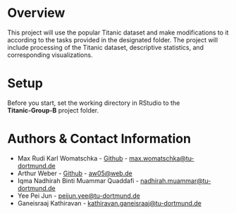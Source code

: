 # Overview

This project will use the popular Titanic dataset and make modifications to it 
according to the tasks provided in the designated folder. 
The project will include processing of the Titanic dataset, descriptive statistics, and corresponding visualizations.

# Setup

Before you start, set the working directory in RStudio to the  
**Titanic-Group-B** project folder.

# Authors & Contact Information

- Max Rudi Karl Womatschka - [Github](https://github.com/DataWojtek) - max.womatschka@tu-dortmund.de
- Arthur Weber - [Github](https://github.com/ArthurWbr) - aw05@web.de
- Iqma Nadhirah Binti Muammar Quaddafi - nadhirah.muammar@tu-dortmund.de
- Yee Pei Jun - peijun.yee@tu-dortmund.de
- Ganeisraaj Kathiravan - kathiravan.ganeisraaj@tu-dortmund.de
